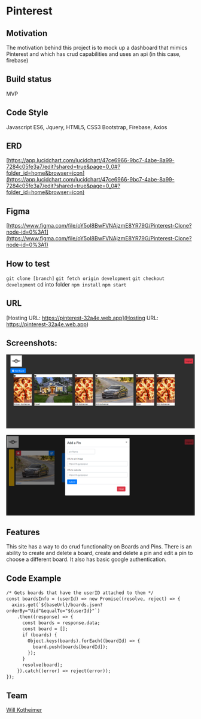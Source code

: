 # Pinterest


## Motivation
The motivation behind this project is to mock up a dashboard that 
mimics Pinterest and which has crud capabilities and uses an api (in this case, firebase)

## Build status
MVP

## Code Style
Javascript ES6, Jquery, HTML5, CSS3
Bootstrap, Firebase, Axios

## ERD

[https://app.lucidchart.com/lucidchart/47ce6966-9bc7-4abe-8a99-7284c05fe3a7/edit?shared=true&page=0_0#?folder_id=home&browser=icon](https://app.lucidchart.com/lucidchart/47ce6966-9bc7-4abe-8a99-7284c05fe3a7/edit?shared=true&page=0_0#?folder_id=home&browser=icon)

## Figma

[https://www.figma.com/file/oY5oI8BwFVNAjzmE8YR79G/Pinterest-Clone?node-id=0%3A1](https://www.figma.com/file/oY5oI8BwFVNAjzmE8YR79G/Pinterest-Clone?node-id=0%3A1)

## How to test

`git clone [branch]`
`git fetch origin development`
`git checkout development`
cd into folder
`npm install`
`npm start`

## URL

[Hosting URL: https://pinterest-32a4e.web.app](Hosting URL: https://pinterest-32a4e.web.app)

## Screenshots:
![](addBoard.PNG)

![](addPin.PNG)

## Features
This site has a way to do crud functionality on Boards and Pins.
There is an ability to create and delete a board, create and delete
a pin and edit a pin to choose a different board. It also has basic
google authentication.

## Code Example

```
/* Gets boards that have the userID attached to them */
const boardsInfo = (userId) => new Promise((resolve, reject) => {
  axios.get(`${baseUrl}/boards.json?orderBy="Uid"&equalTo="${userId}"`)
    .then((response) => {
      const boards = response.data;
      const board = [];
      if (boards) {
        Object.keys(boards).forEach((boardId) => {
          board.push(boards[boardId]);
        });
      }
      resolve(board);
    }).catch((error) => reject(error));
});

```

## Team

[Will Kotheimer](https://github.com/willkotheimer)

